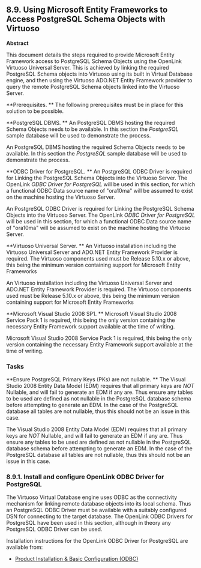 <div id="vdbenginepsql" class="section">

<div class="titlepage">

<div>

<div>

## 8.9. Using Microsoft Entity Frameworks to Access PostgreSQL Schema Objects with Virtuoso

</div>

<div>

<div class="abstract">

**Abstract**

This document details the steps required to provide Microsoft Entity
Framework access to PostgreSQL Schema Objects using the OpenLink
Virtuoso Universal Server. This is achieved by linking the required
PostgreSQL Schema objects into Virtuoso using its built in Virtual
Database engine, and then using the Virtuoso ADO.NET Entity Framework
provider to query the remote PostgreSQL Schema objects linked into the
Virtuoso Server.

</div>

</div>

</div>

</div>

**Prerequisites. ** The following prerequisites must be in place for
this solution to be possible.

**PostgreSQL DBMS. ** An PostgreSQL DBMS hosting the required Schema
Objects needs to be available. In this section the
<span class="emphasis">*PostgreSQL*</span> sample database will be used
to demonstrate the process.

An PostgreSQL DBMS hosting the required Schema Objects needs to be
available. In this section the
<span class="emphasis">*PostgreSQL*</span> sample database will be used
to demonstrate the process.

**ODBC Driver for PostgreSQL. ** An PostgreSQL ODBC Driver is required
for Linking the PostgreSQL Schema Objects into the Virtuoso Server. The
OpenLink <span class="emphasis">*ODBC Driver for PostgreSQL*</span> will
be used in this section, for which a functional ODBC Data source name of
"ora10ma" will be assumed to exist on the machine hosting the Virtuoso
Server.

An PostgreSQL ODBC Driver is required for Linking the PostgreSQL Schema
Objects into the Virtuoso Server. The OpenLink
<span class="emphasis">*ODBC Driver for PostgreSQL*</span> will be used
in this section, for which a functional ODBC Data source name of
"ora10ma" will be assumed to exist on the machine hosting the Virtuoso
Server.

**Virtuoso Universal Server. ** An Virtuoso installation including the
Virtuoso Universal Server and ADO.NET Entity Framework Provider is
required. The Virtuoso components used must be Release 5.10.x or above,
this being the minimum version containing support for Microsoft Entity
Frameworks

An Virtuoso installation including the Virtuoso Universal Server and
ADO.NET Entity Framework Provider is required. The Virtuoso components
used must be Release 5.10.x or above, this being the minimum version
containing support for Microsoft Entity Frameworks

**Microsoft Visual Studio 2008 SP1. ** Microsoft Visual Studio 2008
Service Pack 1 is required, this being the only version containing the
necessary Entity Framework support available at the time of writing.

Microsoft Visual Studio 2008 Service Pack 1 is required, this being the
only version containing the necessary Entity Framework support available
at the time of writing.

### Tasks

**Ensure PostgreSQL Primary Keys (PKs) are not nullable. ** The Visual
Studio 2008 Entity Data Model (EDM) requires that all primary keys are
<span class="emphasis">*NOT*</span> Nullable, and will fail to generate
an EDM if any are. Thus ensure any tables to be used are defined as not
nullable in the PostgreSQL database schema before attempting to generate
an EDM. In the case of the PostgreSQL database all tables are not
nullable, thus this should not be an issue in this case.

The Visual Studio 2008 Entity Data Model (EDM) requires that all primary
keys are <span class="emphasis">*NOT*</span> Nullable, and will fail to
generate an EDM if any are. Thus ensure any tables to be used are
defined as not nullable in the PostgreSQL database schema before
attempting to generate an EDM. In the case of the PostgreSQL database
all tables are not nullable, thus this should not be an issue in this
case.

<div id="vdbenginepsqlinst" class="section">

<div class="titlepage">

<div>

<div>

### 8.9.1. Install and configure OpenLink ODBC Driver for PostgreSQL

</div>

</div>

</div>

The Virtuoso Virtual Database engine uses ODBC as the connectivity
mechanism for linking remote database objects into its local schema.
Thus an PostgreSQL ODBC Driver must be available with a suitably
configured DSN for connecting to the target database. The OpenLink ODBC
Drivers for PostgreSQL have been used in this section, although in
theory any PostgreSQL ODBC Driver can be used.

Installation instructions for the OpenLink ODBC Driver for PostgreSQL
are available from:

<div class="itemizedlist">

- <a
  href="http://wikis.openlinksw.com/dataspace/owiki/wiki/UdaWikiWeb/InstallConfigODBC"
  class="ulink" target="_top">Product Installation &amp; Basic
  Configuration (ODBC)</a>

</div>

</div>

</div>
